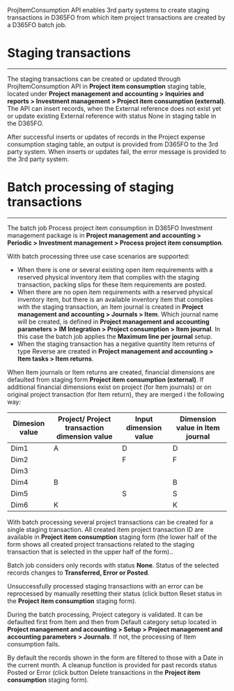 ProjItemConsumption API enables 3rd party systems to create staging transactions in D365FO from which item project transactions are created by a D365FO batch job.

# Staging transactions
---
The staging transactions can be created or updated through ProjItemConsumption API in **Project item consumption** staging table, located under **Project management and accounting > Inquiries and reports > Investment management > Project item consumption (external)**. The API can insert records, when the External reference does not exist yet or update existing External reference with status None in staging table in the D365FO. 

After successful inserts or updates of records in the Project expense consumption staging table, an output is provided from D365FO to the 3rd party system. When inserts or updates fail, the error message is provided to the 3rd party system.

# Batch processing of staging transactions
---
The batch job Process project item consumption in D365FO Investment management package is in **Project management and accounting > Periodic > Investment management > Process project item consumption**.

With batch processing three use case scenarios are supported:
- When there is one or several existing open item requirements with a reserved physical inventory item that complies with the staging transaction, packing slips for these Item requirements are posted.
- When there are no open item requirements with a reserved physical inventory item, but there is an available inventory item that complies with the staging transaction, an Item journal is created in **Project management and accounting > Journals > Item**. Which journal name will be created, is defined in **Project management and accounting parameters > IM Integration > Project consumption > Item journal**. In this case the batch job applies the **Maximum line per journal** setup.
- When the staging transaction has a negative quantity Item returns of type Reverse are created in **Project management and accounting > Item tasks > Item returns**. 

When Item journals or Item returns are created, financial dimensions are defaulted from staging form **Project item consumption (external)**. If additional financial dimensions exist on project (for Item journals) or on original project transaction (for Item return), they are merged i the following way:

|  Dimesion value| Project/ Project transaction dimension value | Input dimension value |Dimension value in Item journal  |
|--|--|--|--|
| Dim1 |  A| D |D  | 
| Dim2 |  |  F|  F| 
| Dim3 |  |  |  | 
| Dim4 |  B|  |  B| 
| Dim5 |  |  S|  S| 
| Dim6 | K |  |  K| 

With batch processing several project transactions can be created for a single staging transaction. All created item project transaction ID are available in **Project item consumption** staging form (the lower half of the form shows all created project transactions related to the staging transaction that is selected in the upper half of the form).. 

Batch job considers only records with status **None**. Status of the selected records changes to **Transferred, Error or Posted**.  

Unsuccessfully processed staging transactions with an error can be reprocessed by manually resetting their status (click button Reset status in the **Project item consumption** staging form).

During the batch processing, Project category is validated. It can be defaulted first from Item and then from Default category setup located in **Project management and accounting > Setup > Project management and accounting parameters > Journals**. If not, the processing of Item consumption fails.

By default the records shown in the form are filtered to those with a Date in the current month.
A cleanup function is provided for past records status Posted or Error (click button Delete transactions in the **Project item consumption** staging form).